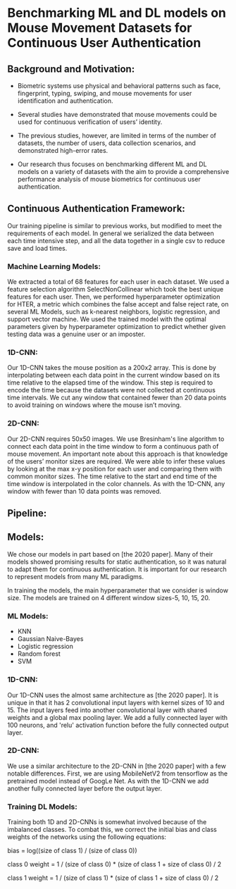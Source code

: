 # Benchmarking ML and DL models on Mouse Movement Datasets for Continuous User Authentication

## Background and Motivation: ##

* Biometric systems use physical and
behavioral patterns such as face, fingerprint,
typing, swiping, and mouse movements for
user identification and authentication.

* Several studies have demonstrated that
mouse movements could be used for
continuous verification of users’ identity.

* The previous studies, however, are limited
in terms of the number of datasets, the
number of users, data collection scenarios,
and demonstrated high-error rates.

* Our research thus focuses on benchmarking
different ML and DL models on a variety of
datasets with the aim to provide a
comprehensive performance analysis of
mouse biometrics for continuous user
authentication.

## Continuous Authentication Framework: ##
Our training pipeline is similar to previous works, but modified to meet the requirements of each model. In general we serialized the data between each time intensive step, and all the data together in a single csv to reduce save and load times. 

### Machine Learning Models: ##
We extracted a total of 68 features for each user in each dataset. We used a feature selection algorithm SelectNonCollinear which took the best unique features for each user. Then, we performed hyperparameter optimization for HTER, a metric which combines the false accept and false reject rate,  on several ML Models, such as k-nearest neighbors, logistic regression, and support vector machine. We used the trained model with the optimal parameters given by hyperparameter optimization to predict whether given testing data was a genuine user or an imposter. 

### 1D-CNN: ###

Our 1D-CNN takes the mouse position as a 200x2 array. This is done by interpolating between each data point in the current window based on its time relative to the elapsed time of the window. This step is required to encode the time because the datasets were not collected at continuous time intervals. We cut any window that contained fewer than 20 data points to avoid training on windows where the mouse isn’t moving.

### 2D-CNN: ###

Our 2D-CNN requires 50x50 images. We use Bresinham's line algorithm to connect each data point in the time window to form a continuous path of mouse movement. An important note about this approach is that knowledge of the users’ monitor sizes are required. We were able to infer these values by looking at the max x-y position for each user and comparing them with common monitor sizes. The time relative to the start and end time of the time window is interpolated in the color channels. As with the 1D-CNN, any window with fewer than 10 data points was removed. 

## Pipeline: ###

## Models: ##
We chose our models in part based on [the 2020 paper]. Many of their models showed promising results for static authentication, so it was natural to adapt them for continuous authentication. It is important for our research to represent models from many ML paradigms. 

In training the models, the main hyperparameter that we consider is window size. The models are trained on 4 different window sizes-5, 10, 15, 20. 

### ML Models:
* KNN
* Gaussian Naive-Bayes
* Logistic regression
* Random forest
* SVM

 ### 1D-CNN: ###
Our 1D-CNN uses the almost same architecture as [the 2020 paper]. It is unique in that it has 2 convolutional input layers with kernel sizes of 10 and 15. The input layers feed into another convolutional layer with shared weights and a global max pooling layer. We add a fully connected layer with 100 neurons, and 'relu' activation function before the fully connected output layer.

### 2D-CNN: ### 
We use a similar architecture to the 2D-CNN in [the 2020 paper] with a few notable differences. First, we are using MobileNetV2 from tensorflow as the pretrained model instead of GoogLe Net. As with the 1D-CNN we add another fully connected layer before the output layer. 

### Training DL Models: ### 
Training both 1D and 2D-CNNs is somewhat involved because of the imbalanced classes. To combat this, we correct the initial bias  and class weights of the networks using the following equations: 

bias = log((size of class 1) / (size of class 0))

class 0 weight = 1 / (size of class 0) * (size of class 1 + size of class 0) / 2

class 1 weight = 1 / (size of class 1) * (size of class 1 + size of class 0) / 2

